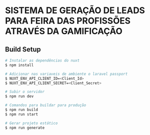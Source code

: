 # SISTEMA DE GERAÇÃO DE LEADS PARA FEIRA DAS PROFISSÕES ATRAVÉS DA GAMIFICAÇÃO 


## Build Setup

```bash
# Instalar as dependências do nuxt
$ npm install

# Adicionar nas variaveis de ambiente o laravel passport
$ NUXT_ENV_API_CLIENT_ID=<Client_Id>
$ NUXT_ENV_API_CLIENT_SECRET=<Client_Secret>

# Subir o servidor
$ npm run dev

# Comandos para buildar para produção
$ npm run build
$ npm run start

# Gerar projeto estático 
$ npm run generate
```

